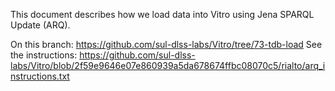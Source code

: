 This document describes how we load data into Vitro using Jena SPARQL Update (ARQ).

On this branch: https://github.com/sul-dlss-labs/Vitro/tree/73-tdb-load
See the instructions: https://github.com/sul-dlss-labs/Vitro/blob/2f59e9646e07e860939a5da678674ffbc08070c5/rialto/arq_instructions.txt
